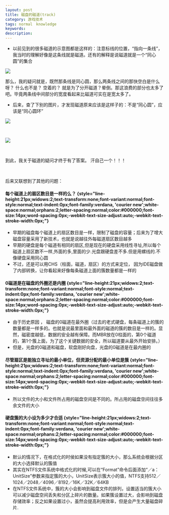 ```yaml
---
layout: post
title: 磁盘的磁道(track)
category: 游戏技术
tags: normal　knowledge
keywords: 
description: 
---
```


-   以前见到的很多磁道的示意图都是这样的：注意标线的位置，“指向一条线”，我当时的理解好像是这条线就是磁道。还有的解释是说磁道就是一个“同心圆”的集合

![](http://p.blog.csdn.net/images/p_blog_csdn_net/badbad_boy/EntryImages/20090701/wrong_track.JPG)

那么，我的疑问就是，既然那条线是同心圆，那么两条线之间的那快空白是什么呀？
什么也不是？ 空着的？
就是为了分开磁道？晕倒。那这浪费的部分也太多了吧。毕竟两条线中间部分的宽度看起来比磁道可实在是宽太多了。

-   后来，查了下别的图片，才发现磁道原来应该是这样子的：不是“同心圆”，应该是“同心圆环”

![](http://p.blog.csdn.net/images/p_blog_csdn_net/badbad_boy/EntryImages/20090701/track_sector2.JPG)

 

![](http://p.blog.csdn.net/images/p_blog_csdn_net/badbad_boy/EntryImages/20090701/track_sector.JPG)

 

到此，我关于磁道的疑问才终于有了答案。 汗自己一个！！！

 

后来又联想到了其他的问题：

#### 每个磁道上的扇区数目是一样的么？ {style="line-height:21px;widows:2;text-transform:none;font-variant:normal;font-style:normal;text-indent:0px;font-family:verdana, 'courier new';white-space:normal;orphans:2;letter-spacing:normal;color:#000000;font-size:14px;word-spacing:0px;-webkit-text-size-adjust:auto;-webkit-text-stroke-width:0px;"}

-   早期的磁盘每个磁道上的扇区数目是一样，限制了磁盘的容量；后来为了增大磁盘容量采用了新技术，也就是说越往外每磁道扇区数目越多
-   早期的硬盘是每个磁道有相同的扇区,但是现在的硬盘采用线性寻址,所以每个磁道上扇区数不一样,外面的多,里面的少.光盘跟硬盘差不多.但是用螺线的.不像硬盘采用同心圆
-   不过，还是可以用CHS（柱面，磁道，扇区）的方式来定位，
    因为IDE磁盘做了内部转换，让你看起来好像每条磁道上面的簇数量都是一样的

#### 0磁道是在磁盘的外圈还是内圈 {style="line-height:21px;widows:2;text-transform:none;font-variant:normal;font-style:normal;text-indent:0px;font-family:verdana, 'courier new';white-space:normal;orphans:2;letter-spacing:normal;color:#000000;font-size:14px;word-spacing:0px;-webkit-text-size-adjust:auto;-webkit-text-stroke-width:0px;"}

-   由于历史原因 ，
    磁盘的0磁道在最外圈（过去的老式硬盘，每条磁道上的簇的数量都是一样多的。也就是说最里面和最外面的磁道的簇的数目是一样的。显然，磁密度越低，数据的安全越有保障。而MBR放在0柱面的，第0个磁道的，第1个簇上面，为了这个关键数据的安全，所以磁道要从最外开始安排。）
-   但是，光盘的0磁道和磁盘，软盘刚好向盘，光盘的0磁道是在最内圈的

#### 尽管扇区是能独立寻址的最小单位，但资源分配的最小单位是簇 {style="line-height:21px;widows:2;text-transform:none;font-variant:normal;font-style:normal;text-indent:0px;font-family:verdana, 'courier new';white-space:normal;orphans:2;letter-spacing:normal;color:#000000;font-size:14px;word-spacing:0px;-webkit-text-size-adjust:auto;-webkit-text-stroke-width:0px;"}

-   所以文件的大小和文件所占用的磁盘空间是不同的。所占用的磁盘空间往往多余文件的大小

#### 硬盘簇的大小设为多少才合适 {style="line-height:21px;widows:2;text-transform:none;font-variant:normal;font-style:normal;text-indent:0px;font-family:verdana, 'courier new';white-space:normal;orphans:2;letter-spacing:normal;color:#000000;font-size:14px;word-spacing:0px;-webkit-text-size-adjust:auto;-webkit-text-stroke-width:0px;"}

-   默认的情况下，在格式化的时侯如果没有指定簇的大小，那么系统会根据分区的大小选择默认的簇值
-   其实在NTFS文件系统中格式化的时候,可以在“Format”命令后面添加“／a：UnitSize”参数来指定簇的大小，UnitSize表示簇大小的值，NTFS支持512／1024／2048／4096／8192／16K／32K／64KB
-   在NTFS文件系统中，簇的大小会影响到磁盘文件的排列，设置适当的簇大小可以减少磁盘空间丢失和分区上碎片的数量。如果簇设置过大，会影响到磁盘存储效率；反之如果设置过小，虽然会提高利用效率，但是会产生大量磁盘碎片.







